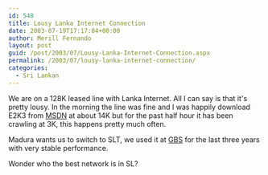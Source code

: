```yaml
---
id: 548
title: Lousy Lanka Internet Connection
date: 2003-07-19T17:17:04+00:00
author: Merill Fernando
layout: post
guid: /post/2003/07/Lousy-Lanka-Internet-Connection.aspx
permalink: /2003/07/lousy-lanka-internet-connection/
categories:
  - Sri Lankan
---
```

<body xmlns="http://www.w3.org/1999/xhtml">
    <p>
        We are on a 128K leased line with Lanka Internet. All I can say is that it's pretty
        lousy. In the morning the line was fine and I was happily download E2K3 from <a href="http://msdn.microsoft.com/subscriptions/resources/subdwnld.asp">MSDN</a> at
        about 14K but for the past half hour it has been crawling at 3K, this happens pretty
        much often. 
    </p>
    <p>
        Madura wants us to switch to SLT, we used it at <a href="http://www.globalbsolutions.com">GBS</a>&#160;for
        the last three years with very stable performance. 
    </p>
    <p>
        Wonder who the best network is in SL? 
    </p>
</body>